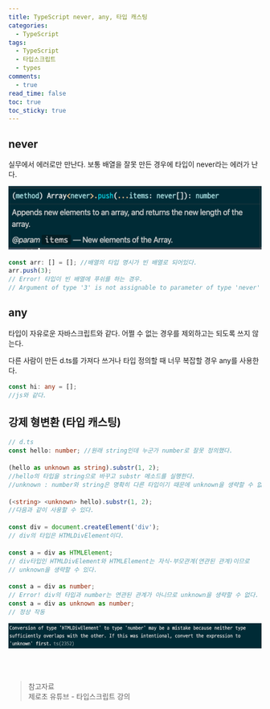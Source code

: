 ```yaml
---
title: TypeScript never, any, 타입 캐스팅
categories:
  - TypeScript
tags:
  - TypeScript
  - 타입스크립트
  - types
comments:
  - true
read_time: false
toc: true
toc_sticky: true
---
```



## never

실무에서 에러로만 만난다. 보통 배열을 잘못 만든 경우에 타입이 never라는 에러가 난다.

<!--never error message-->

![never error](/assets/img/ts/ts-never.png)


```ts
const arr: [] = []; //배열의 타입 명시가 빈 배열로 되어있다. 
arr.push(3); 
// Error! 타입이 빈 배열에 푸쉬를 하는 경우.
// Argument of type '3' is not assignable to parameter of type 'never'
```


## any

타입이 자유로운 자바스크립트와 같다. 어쩔 수 없는 경우를 제외하고는 되도록 쓰지 않는다.

다른 사람이 만든 d.ts를 가져다 쓰거나 타입 정의할 때 너무 복잡할 경우 any를 사용한다.

```ts
const hi: any = [];
//js와 같다. 
```


## 강제 형변환 (타입 캐스팅)

```ts
// d.ts
const hello: number; //원래 string인데 누군가 number로 잘못 정의했다.

(hello as unknown as string).substr(1, 2); 
//hello의 타입을 string으로 바꾸고 substr 메소드를 실행한다.
//unknown : number와 string은 명확히 다른 타입이기 때문에 unknown을 생략할 수 없다.

(<string> <unknown> hello).substr(1, 2); 
//다음과 같이 사용할 수 있다.

const div = document.createElement('div');
// div의 타입은 HTMLDivElement이다.

const a = div as HTMLElement;
// div타입인 HTMLDivElement와 HTMLElement는 자식-부모관계(연관된 관계)이므로
// unknown을 생략할 수 있다. 

const a = div as number;
// Error! div의 타입과 number는 연관된 관계가 아니므로 unknown을 생략할 수 없다.
const a = div as unknown as number;
// 정상 작동
```

<!--unknown error message-->

![unknown error](/assets/img/ts/ts-unknown-error-message.png)


<br><br>
>참고자료<br>
>제로초 유튜브 - 타입스크립트 강의<br>
